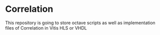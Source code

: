 # Correlation
This repository is going to store octave scripts as well as implementation files of Correlation in Vitis HLS or VHDL

